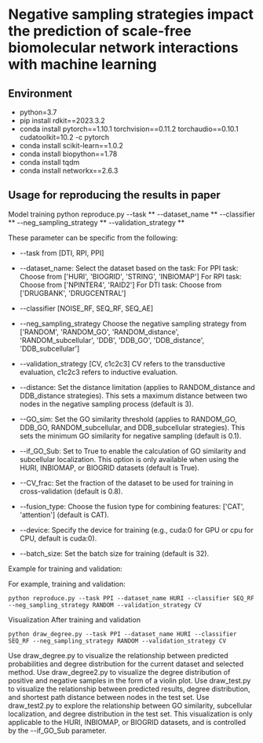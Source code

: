 # Negative sampling strategies impact the prediction of scale-free biomolecular network interactions with machine learning
## Environment
* python=3.7
* pip install rdkit==2023.3.2
* conda install pytorch==1.10.1 torchvision==0.11.2 torchaudio==0.10.1 cudatoolkit=10.2 -c pytorch
* conda install scikit-learn==1.0.2
* conda install biopython==1.78
* conda install tqdm
* conda install networkx==2.6.3


## Usage for reproducing the results in paper
Model training
python reproduce.py --task ** --dataset_name ** --classifier ** --neg_sampling_strategy ** --validation_strategy **

These parameter can be specific from the following:
* --task from [DTI, RPI, PPI]
* --dataset_name: Select the dataset based on the task: For PPI task: Choose from ['HURI', 'BIOGRID', 'STRING', 'INBIOMAP'] For RPI task: Choose from ['NPINTER4', 'RAID2'] For DTI task: Choose from ['DRUGBANK', 'DRUGCENTRAL']

* --classifier [NOISE_RF, SEQ_RF, SEQ_AE]
* --neg_sampling_strategy Choose the negative sampling strategy from ['RANDOM', 'RANDOM_GO', 'RANDOM_distance', 'RANDOM_subcellular', 'DDB', 'DDB_GO', 'DDB_distance', 'DDB_subcellular']
* --validation_strategy [CV, c1c2c3] CV refers to the transductive evaluation, c1c2c3 refers to inductive evaluation.

* --distance: Set the distance limitation (applies to RANDOM_distance and DDB_distance strategies). This sets a maximum distance between two nodes in the negative sampling process (default is 3).
* --GO_sim: Set the GO similarity threshold (applies to RANDOM_GO, DDB_GO, RANDOM_subcellular, and DDB_subcellular strategies). This sets the minimum GO similarity for negative sampling (default is 0.1).
* --if_GO_Sub: Set to True to enable the calculation of GO similarity and subcellular localization. This option is only available when using the HURI, INBIOMAP, or BIOGRID datasets (default is True).
* --CV_frac: Set the fraction of the dataset to be used for training in cross-validation (default is 0.8).
* --fusion_type: Choose the fusion type for combining features: ['CAT', 'attention'] (default is CAT).
* --device: Specify the device for training (e.g., cuda:0 for GPU or cpu for CPU, default is cuda:0).
* --batch_size: Set the batch size for training (default is 32).

Example for training and validation:

For example, training and validation:
```
python reproduce.py --task PPI --dataset_name HURI --classifier SEQ_RF --neg_sampling_strategy RANDOM --validation_strategy CV
```

Visualization
After training and validation
```
python draw_degree.py --task PPI --dataset_name HURI --classifier SEQ_RF --neg_sampling_strategy RANDOM --validation_strategy CV
```

Use draw_degree.py to visualize the relationship between predicted probabilities and degree distribution for the current dataset and selected method.
Use draw_degree2.py to visualize the degree distribution of positive and negative samples in the form of a violin plot.
Use draw_test.py to visualize the relationship between predicted results, degree distribution, and shortest path distance between nodes in the test set.
Use draw_test2.py to explore the relationship between GO similarity, subcellular localization, and degree distribution in the test set. This visualization is only applicable to the HURI, INBIOMAP, or BIOGRID datasets, and is controlled by the --if_GO_Sub parameter.


